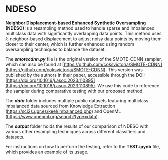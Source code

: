 # NDESO
**Neighbor Displacement-based Enhanced Synthetic Oversampling (NDESO)** is a resampling method used to handle sparse and imbalanced multiclass data with significantly overlapping data points. This method uses _k_-neighbor-based displacement to adjust noisy data points by moving them closer to their center, which is further enhanced using random oversampling techniques to balance the dataset.

The **_smotecdnn.py_** file is the original version of the SMOTE-CDNN sampler, which can also be found at [https://github.com/coksvictoria/SMOTE-CDNN](https://github.com/coksvictoria/SMOTE-CDNN). This version was published by the authors in their paper, accessible through the DOI: [https://doi.org/10.1016/j.asoc.2023.110895](https://doi.org/10.1016/j.asoc.2023.110895). We use this code to reference the sampler during comparative testing with our proposed method.

The **_data_** folder includes multiple public datasets featuring multiclass imbalanced data sourced from Knowledge Extraction (https://sci2s.ugr.es/keel/imbalanced.php) and OpenML (https://www.openml.org/search?type=data).

The **_output_** folder holds the results of our comparison of NDESO with various other resampling techniques across different classifiers and datasets.

For instructions on how to perform the testing, refer to the **TEST.ipynb** file, which provides an example of its usage.
